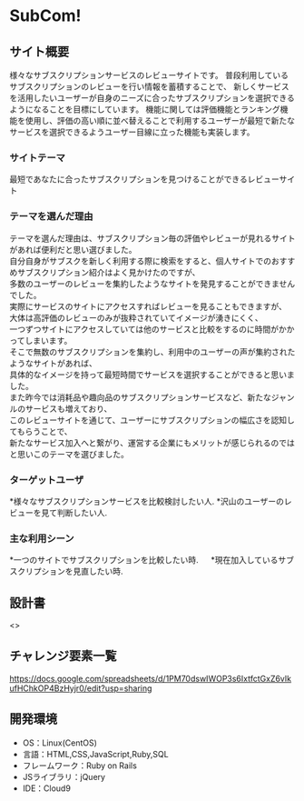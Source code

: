 # SubCom!

## サイト概要
様々なサブスクリプションサービスのレビューサイトです。
普段利用しているサブスクリプションのレビューを行い情報を蓄積することで、
新しくサービスを活用したいユーザーが自身のニーズに合ったサブスクリプションを選択できるようになることを目標にしています。
機能に関しては評価機能とランキング機能を使用し、評価の高い順に並べ替えることで利用するユーザーが最短で新たなサービスを選択できるようユーザー目線に立った機能も実装します。


### サイトテーマ
最短であなたに合ったサブスクリプションを見つけることができるレビューサイト

### テーマを選んだ理由
テーマを選んだ理由は、サブスクリプション毎の評価やレビューが見れるサイトがあれば便利だと思い選びました。  
自分自身がサブスクを新しく利用する際に検索をすると、個人サイトでのおすすめサブスクリプション紹介はよく見かけたのですが、  
多数のユーザーのレビューを集約したようなサイトを発見することができませんでした。  
実際にサービスのサイトにアクセスすればレビューを見ることもできますが、  大体は高評価のレビューのみが抜粋されていてイメージが湧きにくく、  
一つずつサイトにアクセスしていては他のサービスと比較をするのに時間がかかってしまいます。  
そこで無数のサブスクリプションを集約し、利用中のユーザーの声が集約されたようなサイトがあれば、  
具体的なイメージを持って最短時間でサービスを選択することができると思いました。  
また昨今では消耗品や趣向品のサブスクリプションサービスなど、新たなジャンルのサービスも増えており、  
このレビューサイトを通じて、ユーザーにサブスクリプションの幅広さを認知してもらうことで、  
新たなサービス加入へと繋がり、運営する企業にもメリットが感じられるのではと思いこのテーマを選びました。  

### ターゲットユーザ
*様々なサブスクリプションサービスを比較検討したい人. 
*沢山のユーザーのレビューを見て判断したい人. 

### 主な利用シーン
*一つのサイトでサブスクリプションを比較したい時. 　
*現在加入しているサブスクリプションを見直したい時. 


## 設計書
<>

## チャレンジ要素一覧
<https://docs.google.com/spreadsheets/d/1PM70dswIWOP3s6IxtfctGxZ6vIkufHChkOP4BzHyjr0/edit?usp=sharing>

## 開発環境
- OS：Linux(CentOS)
- 言語：HTML,CSS,JavaScript,Ruby,SQL
- フレームワーク：Ruby on Rails
- JSライブラリ：jQuery
- IDE：Cloud9